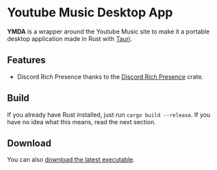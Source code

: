 # Youtube Music Desktop App
**YMDA** is a wrapper around the Youtube Music site to make it a portable desktop application made in Rust with [Tauri](https://github.com/tauri-apps/tauri).

## Features
- Discord Rich Presence thanks to the [Discord Rich Presence](https://crates.io/crates/discord-rich-presence) crate.

## Build
If you already have Rust installed, just run `cargo build --release`.
If you have no idea what this means, read the next section.

## Download
You can also [download the latest executable](https://github.com/theseikoda/youtube-music-desktop-app/releases/latest).